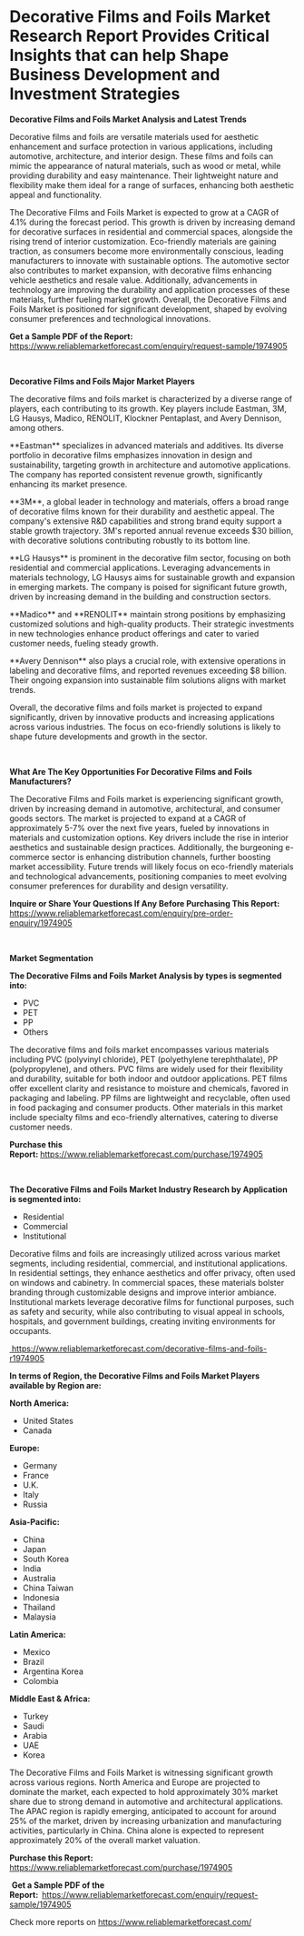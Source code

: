 <p><h1>Decorative Films and Foils Market Research Report Provides Critical Insights that can help Shape Business Development and Investment Strategies</h1></p><p><strong>Decorative Films and Foils Market Analysis and Latest Trends</strong></p>
<p><p>Decorative films and foils are versatile materials used for aesthetic enhancement and surface protection in various applications, including automotive, architecture, and interior design. These films and foils can mimic the appearance of natural materials, such as wood or metal, while providing durability and easy maintenance. Their lightweight nature and flexibility make them ideal for a range of surfaces, enhancing both aesthetic appeal and functionality.</p><p>The Decorative Films and Foils Market is expected to grow at a CAGR of 4.1% during the forecast period. This growth is driven by increasing demand for decorative surfaces in residential and commercial spaces, alongside the rising trend of interior customization. Eco-friendly materials are gaining traction, as consumers become more environmentally conscious, leading manufacturers to innovate with sustainable options. The automotive sector also contributes to market expansion, with decorative films enhancing vehicle aesthetics and resale value. Additionally, advancements in technology are improving the durability and application processes of these materials, further fueling market growth. Overall, the Decorative Films and Foils Market is positioned for significant development, shaped by evolving consumer preferences and technological innovations.</p></p>
<p><strong>Get a Sample PDF of the Report:&nbsp;</strong> <a href="https://www.reliablemarketforecast.com/enquiry/request-sample/1974905?utm_campaign=3103&utm_medium=2&utm_source=Github&utm_content=ia&utm_term=03042025&utm_id=decorative-films-and-foils">https://www.reliablemarketforecast.com/enquiry/request-sample/1974905</a></p>
<p>&nbsp;</p>
<p><strong>Decorative Films and Foils Major Market Players</strong></p>
<p><p>The decorative films and foils market is characterized by a diverse range of players, each contributing to its growth. Key players include Eastman, 3M, LG Hausys, Madico, RENOLIT, Klockner Pentaplast, and Avery Dennison, among others.</p><p>**Eastman** specializes in advanced materials and additives. Its diverse portfolio in decorative films emphasizes innovation in design and sustainability, targeting growth in architecture and automotive applications. The company has reported consistent revenue growth, significantly enhancing its market presence.</p><p>**3M**, a global leader in technology and materials, offers a broad range of decorative films known for their durability and aesthetic appeal. The company's extensive R&D capabilities and strong brand equity support a stable growth trajectory. 3M's reported annual revenue exceeds $30 billion, with decorative solutions contributing robustly to its bottom line.</p><p>**LG Hausys** is prominent in the decorative film sector, focusing on both residential and commercial applications. Leveraging advancements in materials technology, LG Hausys aims for sustainable growth and expansion in emerging markets. The company is poised for significant future growth, driven by increasing demand in the building and construction sectors.</p><p>**Madico** and **RENOLIT** maintain strong positions by emphasizing customized solutions and high-quality products. Their strategic investments in new technologies enhance product offerings and cater to varied customer needs, fueling steady growth.</p><p>**Avery Dennison** also plays a crucial role, with extensive operations in labeling and decorative films, and reported revenues exceeding $8 billion. Their ongoing expansion into sustainable film solutions aligns with market trends.</p><p>Overall, the decorative films and foils market is projected to expand significantly, driven by innovative products and increasing applications across various industries. The focus on eco-friendly solutions is likely to shape future developments and growth in the sector.</p></p>
<p>&nbsp;</p>
<p><strong>What Are The Key Opportunities For Decorative Films and Foils Manufacturers?</strong></p>
<p><p>The Decorative Films and Foils market is experiencing significant growth, driven by increasing demand in automotive, architectural, and consumer goods sectors. The market is projected to expand at a CAGR of approximately 5-7% over the next five years, fueled by innovations in materials and customization options. Key drivers include the rise in interior aesthetics and sustainable design practices. Additionally, the burgeoning e-commerce sector is enhancing distribution channels, further boosting market accessibility. Future trends will likely focus on eco-friendly materials and technological advancements, positioning companies to meet evolving consumer preferences for durability and design versatility.</p></p>
<p><strong>Inquire or Share Your Questions If Any Before Purchasing This Report:</strong> <a href="https://www.reliablemarketforecast.com/enquiry/pre-order-enquiry/1974905?utm_campaign=3103&utm_medium=2&utm_source=Github&utm_content=ia&utm_term=03042025&utm_id=decorative-films-and-foils">https://www.reliablemarketforecast.com/enquiry/pre-order-enquiry/1974905</a></p>
<p>&nbsp;</p>
<p><strong>Market Segmentation</strong></p>
<p><strong>The Decorative Films and Foils Market Analysis by types is segmented into:</strong></p>
<p><ul><li>PVC</li><li>PET</li><li>PP</li><li>Others</li></ul></p>
<p><p>The decorative films and foils market encompasses various materials including PVC (polyvinyl chloride), PET (polyethylene terephthalate), PP (polypropylene), and others. PVC films are widely used for their flexibility and durability, suitable for both indoor and outdoor applications. PET films offer excellent clarity and resistance to moisture and chemicals, favored in packaging and labeling. PP films are lightweight and recyclable, often used in food packaging and consumer products. Other materials in this market include specialty films and eco-friendly alternatives, catering to diverse customer needs.</p></p>
<p><strong>Purchase this Report:&nbsp;</strong><a href="https://www.reliablemarketforecast.com/purchase/1974905?utm_campaign=3103&utm_medium=2&utm_source=Github&utm_content=ia&utm_term=03042025&utm_id=decorative-films-and-foils">https://www.reliablemarketforecast.com/purchase/1974905</a></p>
<p>&nbsp;</p>
<p><strong>The Decorative Films and Foils Market Industry Research by Application is segmented into:</strong></p>
<p><ul><li>Residential</li><li>Commercial</li><li>Institutional</li></ul></p>
<p><p>Decorative films and foils are increasingly utilized across various market segments, including residential, commercial, and institutional applications. In residential settings, they enhance aesthetics and offer privacy, often used on windows and cabinetry. In commercial spaces, these materials bolster branding through customizable designs and improve interior ambiance. Institutional markets leverage decorative films for functional purposes, such as safety and security, while also contributing to visual appeal in schools, hospitals, and government buildings, creating inviting environments for occupants.</p></p>
<p><a href="https://www.reliablemarketforecast.com/decorative-films-and-foils-r1974905?utm_campaign=3103&utm_medium=2&utm_source=Github&utm_content=ia&utm_term=03042025&utm_id=decorative-films-and-foils">&nbsp;https://www.reliablemarketforecast.com/decorative-films-and-foils-r1974905</a></p>
<p><strong>In terms of Region, the Decorative Films and Foils Market Players available by Region are:</strong></p>
<p>
    <p> <strong> North America: </strong>
        <ul>
            <li>United States</li>
            <li>Canada</li>
        </ul>
        </p> 
    <p> <strong> Europe: </strong>
        <ul>
            <li>Germany</li>
            <li>France</li>
            <li>U.K.</li>
            <li>Italy</li>
            <li>Russia</li>
        </ul>
        </p> 
    <p> <strong> Asia-Pacific: </strong>
        <ul>
            <li>China</li>
            <li>Japan</li>
            <li>South Korea</li>
            <li>India</li>
            <li>Australia</li>
            <li>China Taiwan</li>
            <li>Indonesia</li>
            <li>Thailand</li>
            <li>Malaysia</li>
        </ul>
        </p> 
    <p> <strong> Latin America: </strong>
        <ul>
            <li>Mexico</li>
            <li>Brazil</li>
            <li>Argentina Korea</li>
            <li>Colombia</li>
        </ul>
        </p> 
    <p> <strong> Middle East & Africa: </strong>
        <ul>
            <li>Turkey</li>
            <li>Saudi</li>
            <li>Arabia</li>
            <li>UAE</li>
            <li>Korea</li>
        </ul>
    </p>
    </p>
<p><p>The Decorative Films and Foils Market is witnessing significant growth across various regions. North America and Europe are projected to dominate the market, each expected to hold approximately 30% market share due to strong demand in automotive and architectural applications. The APAC region is rapidly emerging, anticipated to account for around 25% of the market, driven by increasing urbanization and manufacturing activities, particularly in China. China alone is expected to represent approximately 20% of the overall market valuation.</p></p>
<p><strong>Purchase this Report: </strong><a href="https://www.reliablemarketforecast.com/purchase/1974905?utm_campaign=3103&utm_medium=2&utm_source=Github&utm_content=ia&utm_term=03042025&utm_id=decorative-films-and-foils">https://www.reliablemarketforecast.com/purchase/1974905</a></p>
<p>&nbsp;<strong>Get a Sample PDF of the Report:&nbsp;&nbsp;</strong><a href="https://www.reliablemarketforecast.com/enquiry/request-sample/1974905?utm_campaign=3103&utm_medium=2&utm_source=Github&utm_content=ia&utm_term=03042025&utm_id=decorative-films-and-foils">https://www.reliablemarketforecast.com/enquiry/request-sample/1974905</a></p>
<p><strong></strong></p>
<p>Check more reports on <a href="https://www.reliablemarketforecast.com/?utm_campaign=3103&utm_medium=2&utm_source=Github&utm_content=ia&utm_term=03042025&utm_id=decorative-films-and-foils">https://www.reliablemarketforecast.com/</a></p>